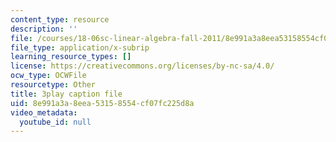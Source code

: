 ```yaml
---
content_type: resource
description: ''
file: /courses/18-06sc-linear-algebra-fall-2011/8e991a3a8eea53158554cf07fc225d8a_55AoWKZZtww.vtt
file_type: application/x-subrip
learning_resource_types: []
license: https://creativecommons.org/licenses/by-nc-sa/4.0/
ocw_type: OCWFile
resourcetype: Other
title: 3play caption file
uid: 8e991a3a-8eea-5315-8554-cf07fc225d8a
video_metadata:
  youtube_id: null
---
```

